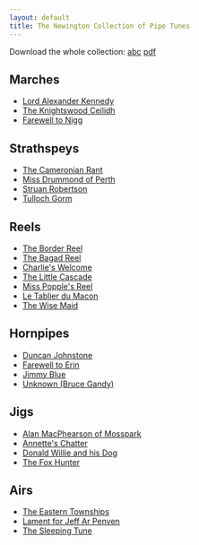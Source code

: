 ```yaml
---
layout: default
title: The Newington Collection of Pipe Tunes
---
```


Download the whole collection:
[abc](newington.abc) [pdf](newington.pdf)

Marches
-------

* [Lord Alexander Kennedy](kennedy.html)
* [The Knightswood Ceilidh](knightswood.html)
* [Farewell to Nigg](nigg.html)

Strathspeys
-----------

* [The Cameronian Rant](cameronian.html)
* [Miss Drummond of Perth](drummondofperth.html)
* [Struan Robertson](robertson.html)
* [Tulloch Gorm](tulloch.html)

Reels
-----

* [The Border Reel](border.html)
* [The Bagad Reel](bagad.html)
* [Charlie's Welcome](charlie.html)
* [The Little Cascade](cascade.html)
* [Miss Popple's Reel](popple.html)
* [Le Tablier du Macon](tablier.html)
* [The Wise Maid](wisemaid.html)

Hornpipes
---------

* [Duncan Johnstone](johnstone.html)
* [Farewell to Erin](erin.html)
* [Jimmy Blue](blue.html)
* [Unknown (Bruce Gandy)](unknown-1.html)

Jigs
----

* [Alan MacPhearson of Mosspark](mosspark.html)
* [Annette's Chatter](chatter.html)
* [Donald Willie and his Dog](donaldwillie.html)
* [The Fox Hunter](foxhunter.html)

Airs
----

* [The Eastern Townships](townships.html)
* [Lament for Jeff Ar Penven](penven.html)
* [The Sleeping Tune](sleeping.html)

